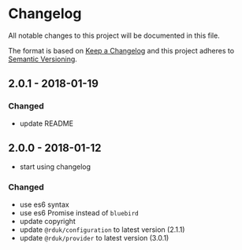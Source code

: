 # Changelog
All notable changes to this project will be documented in this file.

The format is based on [Keep a Changelog](http://keepachangelog.com/en/1.0.0/)
and this project adheres to [Semantic Versioning](http://semver.org/spec/v2.0.0.html).

## 2.0.1 - 2018-01-19
### Changed
- update README

## 2.0.0 - 2018-01-12
- start using changelog
### Changed
- use es6 syntax
- use es6 Promise instead of `bluebird`
- update copyright
- update `@rduk/configuration` to latest version (2.1.1)
- update `@rduk/provider` to latest version (3.0.1)
